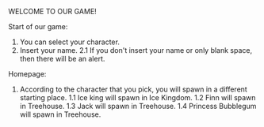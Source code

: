 WELCOME TO OUR GAME!

Start of our game:
1. You can select your character.
2. Insert your name.
   2.1 If you don't insert your name or only blank space, then there will be an alert.

Homepage:
1. According to the character that you pick, you will spawn in a different starting place.
   1.1 Ice king will spawn in Ice Kingdom.
   1.2 Finn will spawn in Treehouse.
   1.3 Jack will spawn in Treehouse.
   1.4 Princess Bubblegum will spawn in Treehouse.

